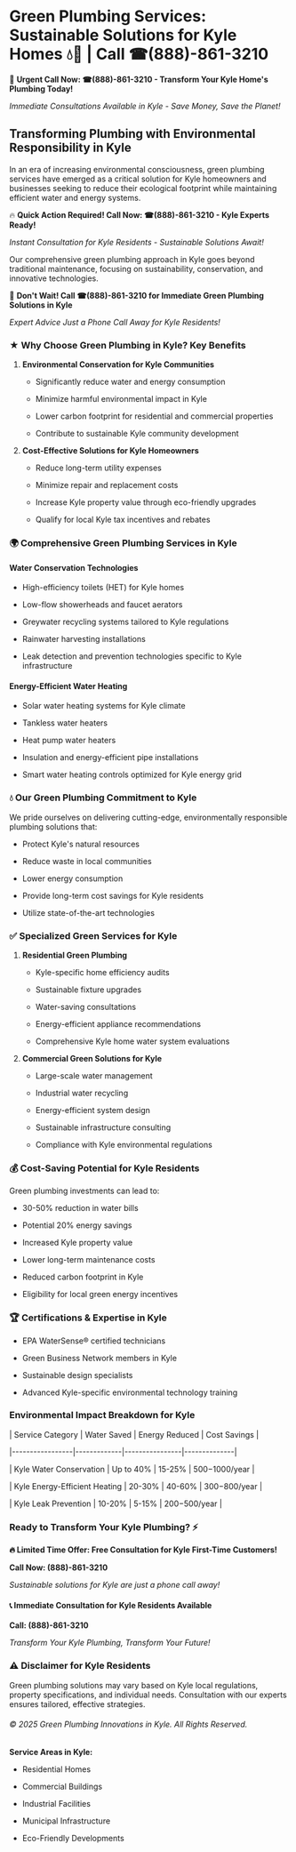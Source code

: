 # Green Plumbing Services: Sustainable Solutions for Kyle Homes 💧🌿 | Call ☎(888)-861-3210

🚨 **Urgent Call Now: ☎(888)-861-3210 - Transform Your Kyle Home's Plumbing Today!**
*Immediate Consultations Available in Kyle - Save Money, Save the Planet!*

## Transforming Plumbing with Environmental Responsibility in Kyle

In an era of increasing environmental consciousness, green plumbing services have emerged as a critical solution for Kyle homeowners and businesses seeking to reduce their ecological footprint while maintaining efficient water and energy systems. 

🔥 **Quick Action Required! Call Now: ☎(888)-861-3210 - Kyle Experts Ready!**
*Instant Consultation for Kyle Residents - Sustainable Solutions Await!*

Our comprehensive green plumbing approach in Kyle goes beyond traditional maintenance, focusing on sustainability, conservation, and innovative technologies.

🚨 **Don't Wait! Call ☎(888)-861-3210 for Immediate Green Plumbing Solutions in Kyle**
*Expert Advice Just a Phone Call Away for Kyle Residents!*

### ★ Why Choose Green Plumbing in Kyle? Key Benefits

1. **Environmental Conservation for Kyle Communities** 
   - Significantly reduce water and energy consumption
   - Minimize harmful environmental impact in Kyle
   - Lower carbon footprint for residential and commercial properties
   - Contribute to sustainable Kyle community development

2. **Cost-Effective Solutions for Kyle Homeowners** 
   - Reduce long-term utility expenses
   - Minimize repair and replacement costs
   - Increase Kyle property value through eco-friendly upgrades
   - Qualify for local Kyle tax incentives and rebates

### 🌍 Comprehensive Green Plumbing Services in Kyle

#### Water Conservation Technologies
- High-efficiency toilets (HET) for Kyle homes
- Low-flow showerheads and faucet aerators
- Greywater recycling systems tailored to Kyle regulations
- Rainwater harvesting installations
- Leak detection and prevention technologies specific to Kyle infrastructure

#### Energy-Efficient Water Heating
- Solar water heating systems for Kyle climate
- Tankless water heaters
- Heat pump water heaters
- Insulation and energy-efficient pipe installations
- Smart water heating controls optimized for Kyle energy grid

### 💧 Our Green Plumbing Commitment to Kyle

We pride ourselves on delivering cutting-edge, environmentally responsible plumbing solutions that:
- Protect Kyle's natural resources
- Reduce waste in local communities
- Lower energy consumption
- Provide long-term cost savings for Kyle residents
- Utilize state-of-the-art technologies

### ✅ Specialized Green Services for Kyle

1. **Residential Green Plumbing**
   - Kyle-specific home efficiency audits
   - Sustainable fixture upgrades
   - Water-saving consultations
   - Energy-efficient appliance recommendations
   - Comprehensive Kyle home water system evaluations

2. **Commercial Green Solutions for Kyle**
   - Large-scale water management
   - Industrial water recycling
   - Energy-efficient system design
   - Sustainable infrastructure consulting
   - Compliance with Kyle environmental regulations

### 💰 Cost-Saving Potential for Kyle Residents

Green plumbing investments can lead to:
- 30-50% reduction in water bills
- Potential 20% energy savings
- Increased Kyle property value
- Lower long-term maintenance costs
- Reduced carbon footprint in Kyle
- Eligibility for local green energy incentives

### 🏆 Certifications & Expertise in Kyle

- EPA WaterSense® certified technicians
- Green Business Network members in Kyle
- Sustainable design specialists
- Advanced Kyle-specific environmental technology training

### Environmental Impact Breakdown for Kyle

| Service Category | Water Saved | Energy Reduced | Cost Savings |
|-----------------|-------------|----------------|--------------|
| Kyle Water Conservation | Up to 40% | 15-25% | $500-$1000/year |
| Kyle Energy-Efficient Heating | 20-30% | 40-60% | $300-$800/year |
| Kyle Leak Prevention | 10-20% | 5-15% | $200-$500/year |

### Ready to Transform Your Kyle Plumbing? ⚡

**🔥 Limited Time Offer: Free Consultation for Kyle First-Time Customers!**

**Call Now: (888)-861-3210**
*Sustainable solutions for Kyle are just a phone call away!*

#### 📞 Immediate Consultation for Kyle Residents Available

**Call: (888)-861-3210**
*Transform Your Kyle Plumbing, Transform Your Future!*

### ⚠️ Disclaimer for Kyle Residents

Green plumbing solutions may vary based on Kyle local regulations, property specifications, and individual needs. Consultation with our experts ensures tailored, effective strategies.

###### © 2025 Green Plumbing Innovations in Kyle. All Rights Reserved.

**Service Areas in Kyle:** 
- Residential Homes
- Commercial Buildings
- Industrial Facilities
- Municipal Infrastructure
- Eco-Friendly Developments